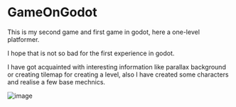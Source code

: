 # GameOnGodot
This is my second game and first game in godot, here a one-level platformer.

I hope that is not so bad for the first experience in godot.

I have got acquainted with interesting information like parallax background or creating tilemap for creating a level, also I have created some characters and realise
a few base mechnics.


![image](https://user-images.githubusercontent.com/106444335/236643556-7cfebc51-20fb-4212-a87c-fd8796e5accd.png)

